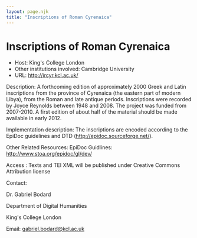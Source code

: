 ```yaml
---
layout: page.njk
title: "Inscriptions of Roman Cyrenaica"
---
```

# Inscriptions of Roman Cyrenaica











* Host: King's College London
* Other institutions involved: Cambridge University
* URL: <http://ircyr.kcl.ac.uk/>



Description:
 A forthcoming edition of approximately 2000 Greek and Latin inscriptions from the
 province of Cyrenaica (the eastern part of modern Libya),
 from the Roman and late antique periods. Inscriptions were recorded by Joyce Reynolds
 between 1948 and 2008.
 The project was funded from 2007-2010. A first edition of about half of the material
 should be made available in early 2012.



Implementation description:
 The inscriptions are encoded according to the EpiDoc guidelines and DTD (<http://epidoc.sourceforge.net/>).



Other Related Resources:
 EpiDoc Guidlines: <http://www.stoa.org/epidoc/gl/dev/>



Access :
 Texts and TEI XML will be published under Creative Commons Attribution license



Contact: 



Dr. Gabriel Bodard


Department of Digital Humanities


King's College London


Email: [gabriel.bodard@kcl.ac.uk](mailto:gabriel.bodard@kcl.ac.uk)





